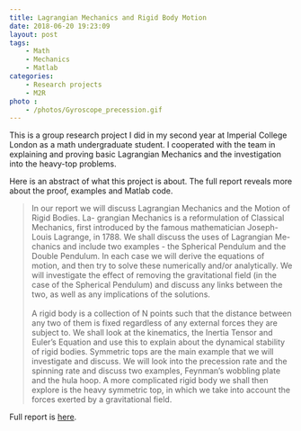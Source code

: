 ```yaml
---
title: Lagrangian Mechanics and Rigid Body Motion
date: 2018-06-20 19:23:09
layout: post
tags:
    - Math
    - Mechanics
    - Matlab
categories:
    - Research projects
    - M2R
photo :
    - /photos/Gyroscope_precession.gif
---
```

This is a group research project I did in my second year at Imperial College London as a math undergraduate student. I cooperated with the team in explaining and proving basic Lagrangian Mechanics and the investigation into the heavy-top problems.

Here is an abstract of what this project is about. The full report reveals more about the proof, examples and Matlab code.

> In our report we will discuss Lagrangian Mechanics and the Motion of Rigid Bodies. La- grangian Mechanics is a reformulation of Classical Mechanics, first introduced by the famous mathematician Joseph-Louis Lagrange, in 1788. We shall discuss the uses of Lagrangian Me- chanics and include two examples - the Spherical Pendulum and the Double Pendulum. In each case we will derive the equations of motion, and then try to solve these numerically and/or analytically. We will investigate the effect of removing the gravitational field (in the case of the Spherical Pendulum) and discuss any links between the two, as well as any implications of the solutions. <br><br>A rigid body is a collection of N points such that the distance between any two of them is fixed regardless of any external forces they are subject to. We shall look at the kinematics, the Inertia Tensor and Euler’s Equation and use this to explain about the dynamical stability of rigid bodies. Symmetric tops are the main example that we will investigate and discuss. We will look into the precession rate and the spinning rate and discuss two examples, Feynman’s wobbling plate and the hula hoop. A more complicated rigid body we shall then explore is the heavy symmetric top, in which we take into account the forces exerted by a gravitational field.

Full report is [here](/files/M2R.pdf).
